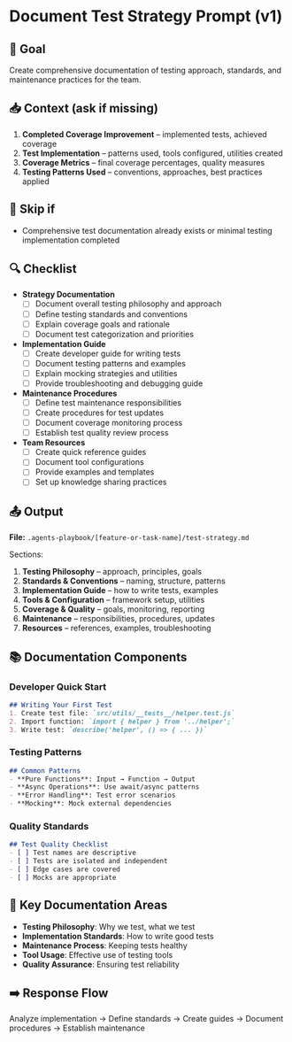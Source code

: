 # Document Test Strategy Prompt (v1)

## 🎯 Goal
Create comprehensive documentation of testing approach, standards, and maintenance practices for the team.

## 📥 Context (ask if missing)
1. **Completed Coverage Improvement** – implemented tests, achieved coverage
2. **Test Implementation** – patterns used, tools configured, utilities created
3. **Coverage Metrics** – final coverage percentages, quality measures
4. **Testing Patterns Used** – conventions, approaches, best practices applied

## 🚦 Skip if
- Comprehensive test documentation already exists or minimal testing implementation completed

## 🔍 Checklist
- **Strategy Documentation**
  - [ ] Document overall testing philosophy and approach
  - [ ] Define testing standards and conventions
  - [ ] Explain coverage goals and rationale
  - [ ] Document test categorization and priorities

- **Implementation Guide**
  - [ ] Create developer guide for writing tests
  - [ ] Document testing patterns and examples
  - [ ] Explain mocking strategies and utilities
  - [ ] Provide troubleshooting and debugging guide

- **Maintenance Procedures**
  - [ ] Define test maintenance responsibilities
  - [ ] Create procedures for test updates
  - [ ] Document coverage monitoring process
  - [ ] Establish test quality review process

- **Team Resources**
  - [ ] Create quick reference guides
  - [ ] Document tool configurations
  - [ ] Provide examples and templates
  - [ ] Set up knowledge sharing practices

## 📤 Output
**File:** `.agents-playbook/[feature-or-task-name]/test-strategy.md`

Sections:
1. **Testing Philosophy** – approach, principles, goals
2. **Standards & Conventions** – naming, structure, patterns
3. **Implementation Guide** – how to write tests, examples
4. **Tools & Configuration** – framework setup, utilities
5. **Coverage & Quality** – goals, monitoring, reporting
6. **Maintenance** – responsibilities, procedures, updates
7. **Resources** – references, examples, troubleshooting

## 📚 Documentation Components

### Developer Quick Start
```markdown
## Writing Your First Test
1. Create test file: `src/utils/__tests__/helper.test.js`
2. Import function: `import { helper } from '../helper';`
3. Write test: `describe('helper', () => { ... })`
```

### Testing Patterns
```markdown
## Common Patterns
- **Pure Functions**: Input → Function → Output
- **Async Operations**: Use await/async patterns
- **Error Handling**: Test error scenarios
- **Mocking**: Mock external dependencies
```

### Quality Standards
```markdown
## Test Quality Checklist
- [ ] Test names are descriptive
- [ ] Tests are isolated and independent
- [ ] Edge cases are covered
- [ ] Mocks are appropriate
```

## 🎯 Key Documentation Areas
- **Testing Philosophy**: Why we test, what we test
- **Implementation Standards**: How to write good tests
- **Maintenance Process**: Keeping tests healthy
- **Tool Usage**: Effective use of testing tools
- **Quality Assurance**: Ensuring test reliability

## ➡️ Response Flow
Analyze implementation → Define standards → Create guides → Document procedures → Establish maintenance 